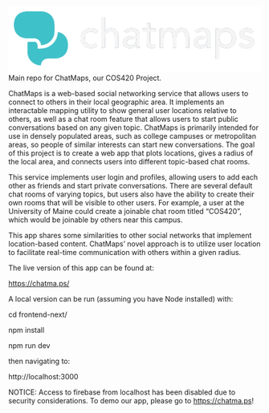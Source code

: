 ![](/frontend-next/public/logos/logo_transparent.png)
Main repo for ChatMaps, our COS420 Project.

ChatMaps is a web-based social networking service that allows users to connect to others in their local geographic area. It implements an interactable mapping utility to show general user locations relative to others, as well as a chat room feature that allows users to start public conversations based on any given topic. ChatMaps is primarily intended for use in densely populated areas, such as college campuses or metropolitan areas, so people of similar interests can start new conversations. The goal of this project is to create a web app that plots locations, gives a radius of the local area, and connects users into different topic-based chat rooms.

This service implements user login and profiles, allowing users to add each other as friends and start private conversations. There are several default chat rooms of varying topics, but users also have the ability to create their own rooms that will be visible to other users. For example, a user at the University of Maine could create a joinable chat room titled “COS420”, which would be joinable by others near this campus.

This app shares some similarities to other social networks that implement location-based content. ChatMaps’ novel approach is to utilize user location to facilitate real-time communication with others within a given radius.

The live version of this app can be found at:

https://chatma.ps/

A local version can be run (assuming you have Node installed) with:

cd frontend-next/

npm install

npm run dev

then navigating to:

http://localhost:3000

NOTICE: Access to firebase from localhost has been disabled due to security considerations. To demo our app, please go to https://chatma.ps!

